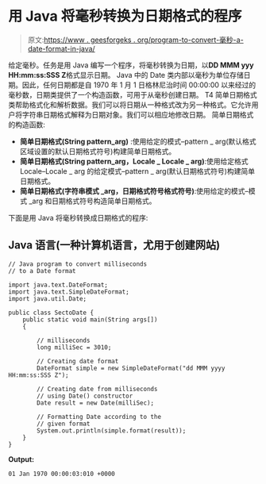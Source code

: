 # 用 Java 将毫秒转换为日期格式的程序

> 原文:[https://www . geesforgeks . org/program-to-convert-毫秒-a-date-format-in-java/](https://www.geeksforgeeks.org/program-to-convert-milliseconds-to-a-date-format-in-java/)

给定毫秒。任务是用 Java 编写一个程序，将毫秒转换为日期，以**DD MMM yyy HH:mm:ss:SSS Z**格式显示日期。
Java 中的 Date 类内部以毫秒为单位存储日期。因此，任何日期都是自 1970 年 1 月 1 日格林尼治时间 00:00:00 以来经过的毫秒数，日期类提供了一个构造函数，可用于从毫秒创建日期。
T4 简单日期格式类帮助格式化和解析数据。我们可以将日期从一种格式改为另一种格式。它允许用户将字符串日期格式解释为日期对象。我们可以相应地修改日期。
简单日期格式的构造函数:

*   **简单日期格式(String pattern_arg)** :使用给定的模式–pattern _ arg(默认格式区域设置的默认日期格式符号)构建简单日期格式。
*   **简单日期格式(String pattern_arg，Locale _ Locale _ arg)**:使用给定格式 Locale–Locale _ arg 的给定模式–pattern _ arg(默认日期格式符号)构建简单日期格式。
*   **简单日期格式(字符串模式 _arg，日期格式符号格式符号)**:使用给定的模式–模式 _arg 和日期格式符号构造简单日期格式。

下面是用 Java 将毫秒转换成日期格式的程序:

## Java 语言(一种计算机语言，尤用于创建网站)

```
// Java program to convert milliseconds
// to a Date format

import java.text.DateFormat;
import java.text.SimpleDateFormat;
import java.util.Date;

public class SectoDate {
    public static void main(String args[])
    {

        // milliseconds
        long milliSec = 3010;

        // Creating date format
        DateFormat simple = new SimpleDateFormat("dd MMM yyyy HH:mm:ss:SSS Z");

        // Creating date from milliseconds
        // using Date() constructor
        Date result = new Date(milliSec);

        // Formatting Date according to the
        // given format
        System.out.println(simple.format(result));
    }
}
```

**Output:** 

```
01 Jan 1970 00:00:03:010 +0000
```